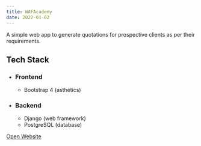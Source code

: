 ```yaml
---
title: WAFAcademy
date: 2022-01-02
---
```


A simple web app to generate quotations for prospective clients as per their requirements.

## Tech Stack
- ### Frontend
  - Bootstrap 4 (asthetics)
- ### Backend
  - Django (web framework)
  - PostgreSQL (database)

[Open Website](https://marsacademy.net/)